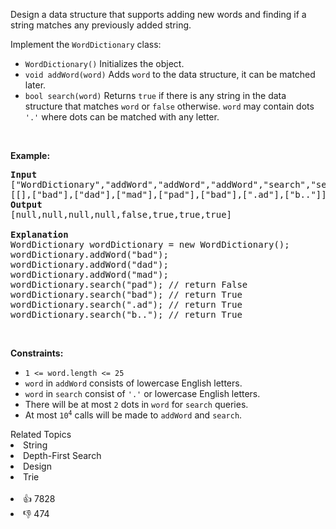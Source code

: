 <p>Design a data structure that supports adding new words and finding if a string matches any previously added string.</p>

<p>Implement the <code>WordDictionary</code> class:</p>

<ul> 
 <li><code>WordDictionary()</code>&nbsp;Initializes the object.</li> 
 <li><code>void addWord(word)</code> Adds <code>word</code> to the data structure, it can be matched later.</li> 
 <li><code>bool search(word)</code>&nbsp;Returns <code>true</code> if there is any string in the data structure that matches <code>word</code>&nbsp;or <code>false</code> otherwise. <code>word</code> may contain dots <code>'.'</code> where dots can be matched with any letter.</li> 
</ul>

<p>&nbsp;</p> 
<p><strong class="example">Example:</strong></p>

<pre>
<strong>Input</strong>
["WordDictionary","addWord","addWord","addWord","search","search","search","search"]
[[],["bad"],["dad"],["mad"],["pad"],["bad"],[".ad"],["b.."]]
<strong>Output</strong>
[null,null,null,null,false,true,true,true]

<strong>Explanation</strong>
WordDictionary wordDictionary = new WordDictionary();
wordDictionary.addWord("bad");
wordDictionary.addWord("dad");
wordDictionary.addWord("mad");
wordDictionary.search("pad"); // return False
wordDictionary.search("bad"); // return True
wordDictionary.search(".ad"); // return True
wordDictionary.search("b.."); // return True
</pre>

<p>&nbsp;</p> 
<p><strong>Constraints:</strong></p>

<ul> 
 <li><code>1 &lt;= word.length &lt;= 25</code></li> 
 <li><code>word</code> in <code>addWord</code> consists of lowercase English letters.</li> 
 <li><code>word</code> in <code>search</code> consist of <code>'.'</code> or lowercase English letters.</li> 
 <li>There will be at most <code>2</code> dots in <code>word</code> for <code>search</code> queries.</li> 
 <li>At most <code>10<sup>4</sup></code> calls will be made to <code>addWord</code> and <code>search</code>.</li> 
</ul>

<div><div>Related Topics</div><div><li>String</li><li>Depth-First Search</li><li>Design</li><li>Trie</li></div></div><br><div><li>👍 7828</li><li>👎 474</li></div>